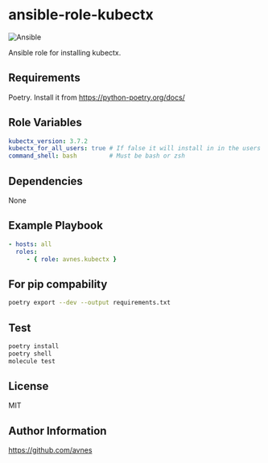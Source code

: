 # ansible-role-kubectx

![Ansible](https://github.com/avnes/ansible-role-kubectx/actions/workflows/ansible.yaml/badge.svg)

Ansible role for installing kubectx.

## Requirements

Poetry. Install it from <https://python-poetry.org/docs/>

## Role Variables

```yaml
kubectx_version: 3.7.2
kubectx_for_all_users: true # If false it will install in in the users ~/bin directory
command_shell: bash         # Must be bash or zsh
```

## Dependencies

None

## Example Playbook

```yaml
- hosts: all
  roles:
     - { role: avnes.kubectx }
```

## For pip compability

```bash
poetry export --dev --output requirements.txt
```

## Test

```bash
poetry install
poetry shell
molecule test
```

## License

MIT

## Author Information

<https://github.com/avnes>
